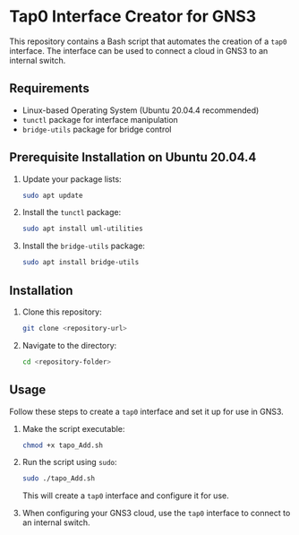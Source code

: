 # Tap0 Interface Creator for GNS3

This repository contains a Bash script that automates the creation of a `tap0` interface. The interface can be used to connect a cloud in GNS3 to an internal switch.

## Requirements

- Linux-based Operating System (Ubuntu 20.04.4 recommended)
- `tunctl` package for interface manipulation
- `bridge-utils` package for bridge control

## Prerequisite Installation on Ubuntu 20.04.4

1. Update your package lists:
    ```bash
    sudo apt update
    ```
2. Install the `tunctl` package:
    ```bash
    sudo apt install uml-utilities
    ```
3. Install the `bridge-utils` package:
    ```bash
    sudo apt install bridge-utils
    ```

## Installation

1. Clone this repository:
    ```bash
    git clone <repository-url>
    ```
2. Navigate to the directory:
    ```bash
    cd <repository-folder>
    ```

## Usage

Follow these steps to create a `tap0` interface and set it up for use in GNS3.

1. Make the script executable:
    ```bash
    chmod +x tapo_Add.sh
    ```
2. Run the script using `sudo`:
    ```bash
    sudo ./tapo_Add.sh
    ```
    This will create a `tap0` interface and configure it for use.

3. When configuring your GNS3 cloud, use the `tap0` interface to connect to an internal switch.

